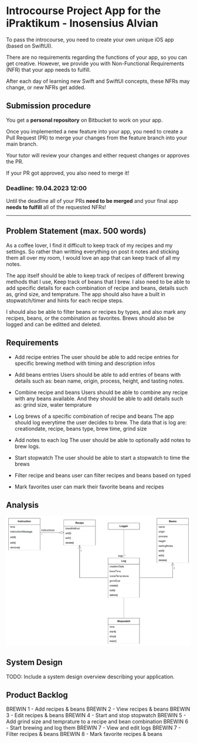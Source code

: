 # Introcourse Project App for the iPraktikum - Inosensius Alvian

To pass the introcourse, you need to create your own unique iOS app (based on SwiftUI).

There are no requirements regarding the functions of your app, so you can get creative.
However, we provide you with Non-Functional Requirements (NFR) that your app needs to fulfill.

After each day of learning new Swift and SwiftUI concepts, these NFRs may change, or new NFRs get added.


## Submission procedure

You get a **personal repository** on Bitbucket to work on your app.

Once you implemented a new feature into your app, you need to create a Pull Request (PR) to merge your changes from the feature branch into your main branch.

Your tutor will review your changes and either request changes or approves the PR. 

If your PR got approved, you also need to merge it!

### Deadline: **19.04.2023 12:00**
Until the deadline all of your PRs **need to be merged** and your final app **needs to fulfill** all of the requested NFRs!

---

## Problem Statement (max. 500 words)

As a coffee lover, I find it difficult to keep track of my recipes and my settings. So rather than writting everything on post it notes and sticking them all over my room, 
    I would love an app that can keep track of all my notes. 

The app itself should be able to keep track of recipes of different brewing methods that I use, Keep track of beans that I brew. I also need to be able to add specific details for each combination of recipe and beans, details such as, grind size, and temprature. The app should also have a built in stopwatch/timer and hints for each recipe steps.

I should also be able to filter beans or recipes by types, and also mark any recipes, beans, or the combination as favorites. Brews should also be logged and can be editted and deleted.

## Requirements

- Add recipe entries
    The user should be able to add recipe entries for specific brewing method with timing and description infos

- Add beans entries 
    Users should be able to add entries of beans with details such as: bean name, origin, process, height, and tasting notes.
    
- Combine recipe and beans
    Users should be able to combine any recipe with any beans available. And they should be able to add details such as: grind size, water temprature 
    
- Log brews of a specific combination of recipe and beans 
    The app should log everytime the user decides to brew. The data that is log are: creationdate, recipe, beans type, brew time, grind size
    
- Add notes to each log
    The user should be able to optionally add notes to brew logs. 
    
- Start stopwatch
    The user should be able to start a stopwatch to time the brews
    
- Filter recipe and beans
    user can filter recipes and beans based on typed
    
- Mark favorites 
    user can mark their favorite beans and recipes
    
## Analysis

<img src = "./Analysis.png">

## System Design

TODO: Include a system design overview describing your application.

## Product Backlog

BREWIN 1 - Add recipes & beans
BREWIN 2 - View recipes & beans
BREWIN 3 - Edit recipes & beans
BREWIN 4 - Start and stop stopwatch
BREWIN 5 - Add grind size and temprature to a recipe and bean combination
BREWIN 6 - Start brewing and log them
BREWIN 7 - View and edit logs
BREWIN 7 - Filter recipes & beans
BREWIN 8 - Mark favorite recipes & beans
